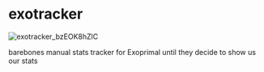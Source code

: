 # exotracker

![exotracker_bzEOK8hZlC](https://github.com/iaxx/exotracker/assets/13745514/60a5a603-f73d-4f00-b4bd-ef0fa4a845aa)

barebones manual stats tracker for Exoprimal until they decide to show us our stats
